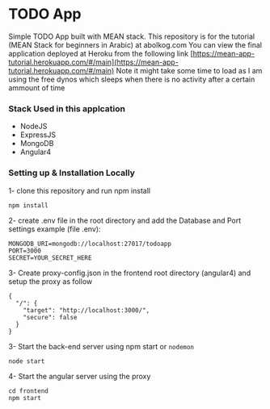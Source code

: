 # TODO App

Simple  TODO App built with MEAN stack. This repository is for the tutorial (MEAN Stack for beginners in Arabic) at abolkog.com
You can view the final application deployed at Heroku from the following link [https://mean-app-tutorial.herokuapp.com/#/main](https://mean-app-tutorial.herokuapp.com/#/main)
Note it might take some time to load as I am using the free dynos which sleeps when there is no activity after a certain ammount of time

### Stack Used in this applcation
  - NodeJS
  - ExpressJS
  - MongoDB
  - Angular4

### Setting up & Installation Locally
1- clone this repository and run npm install
```
npm install
```

2- create .env file in the root directory and add the Database and Port settings
example (file .env):
```
MONGODB_URI=mongodb://localhost:27017/todoapp
PORT=3000
SECRET=YOUR_SECRET_HERE
```

3- Create proxy-config.json in the frontend root directory (angular4) and setup the proxy as follow
```
{
  "/": {
    "target": "http://localhost:3000/",
    "secure": false
  }
}
```

3- Start the back-end server using npm start or ``nodemon ``
```
node start
```

4- Start the angular server using the proxy
```
cd frontend
npm start
```
